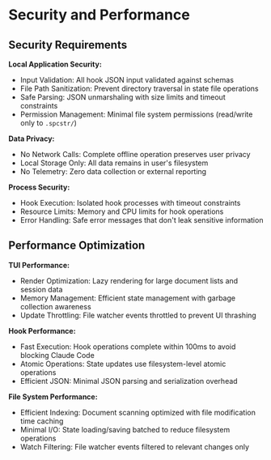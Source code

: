 # Security and Performance

## Security Requirements

**Local Application Security:**
- Input Validation: All hook JSON input validated against schemas
- File Path Sanitization: Prevent directory traversal in state file operations  
- Safe Parsing: JSON unmarshaling with size limits and timeout constraints
- Permission Management: Minimal file system permissions (read/write only to `.spcstr/`)

**Data Privacy:**
- No Network Calls: Complete offline operation preserves user privacy
- Local Storage Only: All data remains in user's filesystem
- No Telemetry: Zero data collection or external reporting

**Process Security:**
- Hook Execution: Isolated hook processes with timeout constraints
- Resource Limits: Memory and CPU limits for hook operations
- Error Handling: Safe error messages that don't leak sensitive information

## Performance Optimization

**TUI Performance:**
- Render Optimization: Lazy rendering for large document lists and session data
- Memory Management: Efficient state management with garbage collection awareness
- Update Throttling: File watcher events throttled to prevent UI thrashing

**Hook Performance:**
- Fast Execution: Hook operations complete within 100ms to avoid blocking Claude Code
- Atomic Operations: State updates use filesystem-level atomic operations
- Efficient JSON: Minimal JSON parsing and serialization overhead

**File System Performance:**
- Efficient Indexing: Document scanning optimized with file modification time caching
- Minimal I/O: State loading/saving batched to reduce filesystem operations
- Watch Filtering: File watcher events filtered to relevant changes only
